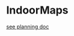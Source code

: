 # IndoorMaps
[see planning doc](https://docs.google.com/document/d/10m734vMw0oqNQ6UHheYxvYC5CKKFWAR5bZVz_v93TyE/edit)
